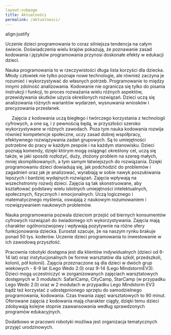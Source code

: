 ```yaml
---
layout:subpage
title: Aktualności
permalink: /aktualnosci/
---
```

align:justify
     
<p {text-indent: 20px;p align=”justify”>Uczenie dzieci programowania to coraz silniejsza tendencja na całym świecie. Doświadczenia wielu krajów pokazują, że poznawanie zasad kodowania i języków programowania przynosi doskonałe efekty w edukacji dzieci.</p>
<p {text-indent: 20px;<p align=”justify”>Nauka programowania to w rzeczywistości długa lista korzyści dla dziecka. Młody człowiek nie tylko poznaje nowe technologie, ale również zaczyna je rozumieć i wykorzystywać do własnych potrzeb. Programowanie to między innymi zdolność analizowania. Kodowanie nie ogranicza się tylko do pisania instrukcji i funkcji, to proces rozważania wielu różnych aspektów, przewidywania skutków użycia określonych rozwiązań. Dzieci uczą się analizowania różnych wariantów wydarzeń, wysnuwania wniosków i precyzowania przesłanek.</p> 
<p style="align:justify;text-indent:20px;">Zajęcia z kodowania uczą biegłego i twórczego korzystania z technologii cyfrowych, a one są, i z pewnością będą, w przyszłości szeroko wykorzystywane w różnych zawodach. Poza tym nauka kodowania rozwija również kompetencje społeczne, uczy zasad dobrej współpracy, efektywnego rozwiązywania zadań grupowych. Są to umiejętności potrzebne do pracy w każdym zespole i na każdym stanowisku. Dzieci poznają komendy, dzięki którym mogą osiągnąć określony cel, uczą się także, w jaki sposób rozłożyć, duży, złożony problem na szereg małych, mniej skomplikowanych, a tym samym łatwiejszych do rozwiązania. Dzięki programowaniu dzieci dowiadują się, jak podchodzić do problemów i zagadnień oraz jak je analizować, wyrabiają w sobie nawyk poszukiwania lepszych i bardziej wydajnych rozwiązań. Zajęcia wpływają na wszechstronny rozwój dzieci. Zajęcia są tak skonstruowane, aby kształtować podstawy wielu istotnych umiejętności intelektualnych, społecznych, fizycznych i emocjonalnych. Uczą logicznego i matematycznego myślenia, oswajają z naukowym rozumowaniem i rozwiązywaniem naukowych problemów.</p>
<p {text-indent: 20px;p align=”justify”>Nauka programowania pozwala dzieciom przejść od biernych konsumentów cyfrowych rozwiązań do świadomego ich wykorzystywania. Zajęcia mają charakter ogólnorozwojowy i wpływają pozytywnie na różne sfery funkcjonowania dziecka. Eurostat szacuje, że na naszym rynku brakuje ponad 50 tys. koderów. Uczenie dzieci programowania to inwestowanie w ich zawodową przyszłość.</p>
<p {text-indent: 20px;p align=”justify”>Pracownia robotyki dostępna jest dla klientów indywidualnych (dzieci od 6-14 lat) oraz instytucjonalnych (w formie warsztatów dla szkół, przedszkoli, kolonii, pół kolonii). Zajęcia przeznaczone są dla dzieci w dwóch grup wiekowych - 6-9 lat (Lego Wedo 2.0) oraz 9-14 (Lego MindstormEV3). Dzieci mogą uczestniczyć w zorganizowanych zajęciach warsztatowych dostępnych w 3 modułach: SafariCamp, CityCamp, StarCamp (w przypadku Lego Wedo 2.0) oraz w 2 modułach w przypadku Lego Mindstorm EV3 bądź też korzystać z udostępnionego sprzętu do samodzielnego programowania, kodowania. Czas trwania zajęć warsztatowych to 90 minut. Oferowane zajęcia z kodowania mają charakter ciągły, dzięki temu dzieci zdobywają kolejne stopnie zaawansowania według sprawdzonych programów edukacyjnych.</p>
<p {text-indent: 20px;p align=”justify”>Dodatkowo w pracowni robotyki możliwa jest organizacja tematycznych przyjęć urodzinowych.</p>
